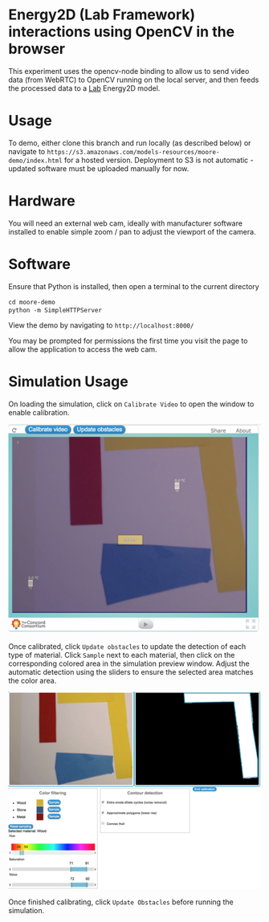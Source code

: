 # Energy2D (Lab Framework) interactions using OpenCV in the browser

This experiment uses the opencv-node binding to allow us to send video
data (from WebRTC) to OpenCV running on the local server, and then
feeds the processed data to a [Lab](https://github.com/concord-consortium/lab) Energy2D model.

# Usage
To demo, either clone this branch and run locally (as described below) or navigate to `https://s3.amazonaws.com/models-resources/moore-demo/index.html` for a hosted version.
Deployment to S3 is not automatic - updated software must be uploaded manually for now.

# Hardware
You will need an external web cam, ideally with manufacturer software installed to enable simple zoom / pan to adjust the viewport of the camera.

# Software
Ensure that Python is installed, then open a terminal to the current directory

```
cd moore-demo
python -m SimpleHTTPServer
```

View the demo by navigating to `http://localhost:8000/`

You may be prompted for permissions the first time you visit the page to allow the application to access the web cam.

# Simulation Usage
On loading the simulation, click on `Calibrate Video` to open the window to enable calibration.

![Initial layout](initial_layout.png)

Once calibrated, click `Update obstacles` to update the detection of each type of material.
Click `Sample` next to each material, then click on the corresponding colored area in the simulation preview window.
Adjust the automatic detection using the sliders to ensure the selected area matches the color area.

![Calibration](calibration.png)

Once finished calibrating, click `Update Obstacles` before running the simulation.